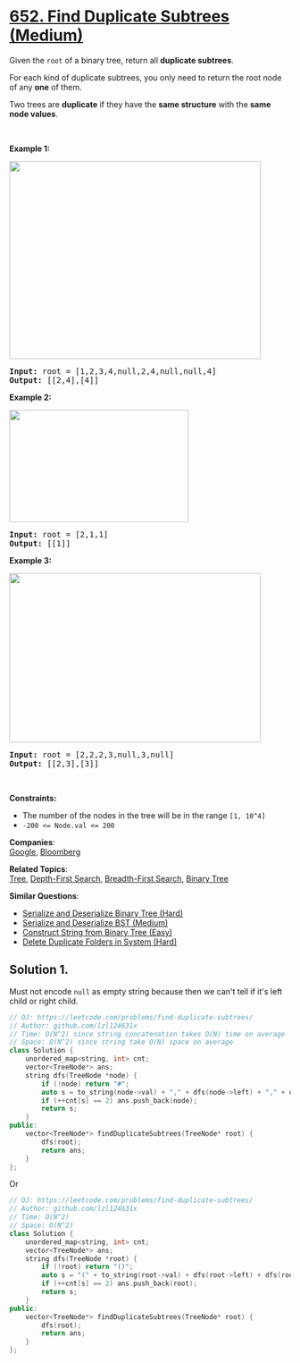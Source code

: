 # [652. Find Duplicate Subtrees (Medium)](https://leetcode.com/problems/find-duplicate-subtrees/)

<p>Given the <code>root</code>&nbsp;of a binary tree, return all <strong>duplicate subtrees</strong>.</p>

<p>For each kind of duplicate subtrees, you only need to return the root node of any <b>one</b> of them.</p>

<p>Two trees are <strong>duplicate</strong> if they have the <strong>same structure</strong> with the <strong>same node values</strong>.</p>

<p>&nbsp;</p>
<p><strong>Example 1:</strong></p>
<img alt="" src="https://assets.leetcode.com/uploads/2020/08/16/e1.jpg" style="width: 450px; height: 354px;">
<pre><strong>Input:</strong> root = [1,2,3,4,null,2,4,null,null,4]
<strong>Output:</strong> [[2,4],[4]]
</pre>

<p><strong>Example 2:</strong></p>
<img alt="" src="https://assets.leetcode.com/uploads/2020/08/16/e2.jpg" style="width: 321px; height: 201px;">
<pre><strong>Input:</strong> root = [2,1,1]
<strong>Output:</strong> [[1]]
</pre>

<p><strong>Example 3:</strong></p>
<img alt="" src="https://assets.leetcode.com/uploads/2020/08/16/e33.jpg" style="width: 450px; height: 303px;">
<pre><strong>Input:</strong> root = [2,2,2,3,null,3,null]
<strong>Output:</strong> [[2,3],[3]]
</pre>

<p>&nbsp;</p>
<p><strong>Constraints:</strong></p>

<ul>
	<li>The number of the nodes in the tree will be in the range <code>[1, 10^4]</code></li>
	<li><code>-200 &lt;= Node.val &lt;= 200</code></li>
</ul>


**Companies**:  
[Google](https://leetcode.com/company/google), [Bloomberg](https://leetcode.com/company/bloomberg)

**Related Topics**:  
[Tree](https://leetcode.com/tag/tree/), [Depth-First Search](https://leetcode.com/tag/depth-first-search/), [Breadth-First Search](https://leetcode.com/tag/breadth-first-search/), [Binary Tree](https://leetcode.com/tag/binary-tree/)

**Similar Questions**:
* [Serialize and Deserialize Binary Tree (Hard)](https://leetcode.com/problems/serialize-and-deserialize-binary-tree/)
* [Serialize and Deserialize BST (Medium)](https://leetcode.com/problems/serialize-and-deserialize-bst/)
* [Construct String from Binary Tree (Easy)](https://leetcode.com/problems/construct-string-from-binary-tree/)
* [Delete Duplicate Folders in System (Hard)](https://leetcode.com/problems/delete-duplicate-folders-in-system/)

## Solution 1.

Must not encode `null` as empty string because then we can't tell if it's left child or right child.

```cpp
// OJ: https://leetcode.com/problems/find-duplicate-subtrees/
// Author: github.com/lzl124631x
// Time: O(N^2) since string concatenation takes O(N) time on average
// Space: O(N^2) since string take O(N) space on average
class Solution {
    unordered_map<string, int> cnt;
    vector<TreeNode*> ans;
    string dfs(TreeNode *node) {
        if (!node) return "#";
        auto s = to_string(node->val) + "," + dfs(node->left) + "," + dfs(node->right);
        if (++cnt[s] == 2) ans.push_back(node);
        return s;
    }
public:
    vector<TreeNode*> findDuplicateSubtrees(TreeNode* root) {
        dfs(root);
        return ans;
    }
};
```

Or

```cpp
// OJ: https://leetcode.com/problems/find-duplicate-subtrees/
// Author: github.com/lzl124631x
// Time: O(N^2)
// Space: O(N^2)
class Solution {
    unordered_map<string, int> cnt;
    vector<TreeNode*> ans;
    string dfs(TreeNode *root) {
        if (!root) return "()";
        auto s = "(" + to_string(root->val) + dfs(root->left) + dfs(root->right) + ")";
        if (++cnt[s] == 2) ans.push_back(root);
        return s;
    }
public:
    vector<TreeNode*> findDuplicateSubtrees(TreeNode* root) {
        dfs(root);
        return ans;
    }
};
```